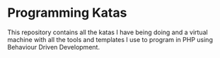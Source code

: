 # Programming Katas

This repository contains all the katas I have being doing and a virtual machine with all the tools and templates  I use to program in PHP using Behaviour Driven Development.

